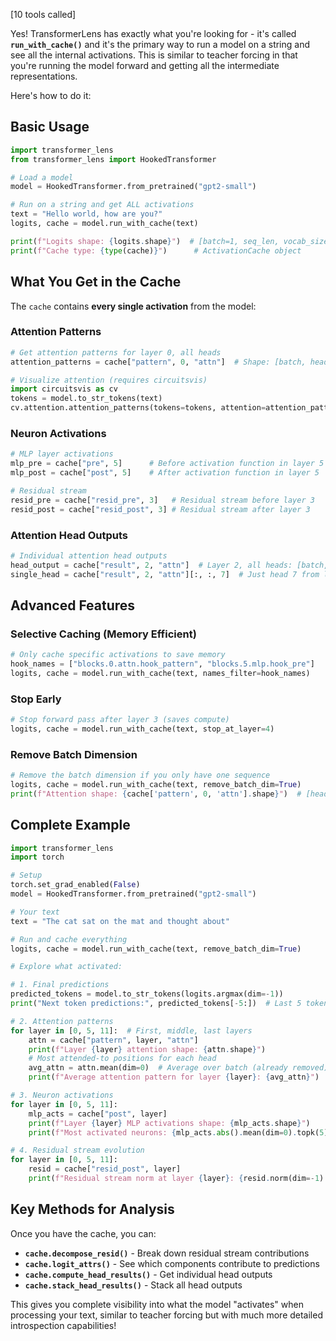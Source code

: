 [10 tools called]

Yes! TransformerLens has exactly what you're looking for - it's called **`run_with_cache()`** and it's the primary way to run a model on a string and see all the internal activations. This is similar to teacher forcing in that you're running the model forward and getting all the intermediate representations.

Here's how to do it:

## Basic Usage

```python
import transformer_lens
from transformer_lens import HookedTransformer

# Load a model
model = HookedTransformer.from_pretrained("gpt2-small")

# Run on a string and get ALL activations
text = "Hello world, how are you?"
logits, cache = model.run_with_cache(text)

print(f"Logits shape: {logits.shape}")  # [batch=1, seq_len, vocab_size]
print(f"Cache type: {type(cache)}")      # ActivationCache object
```

## What You Get in the Cache

The `cache` contains **every single activation** from the model:

### Attention Patterns
```python
# Get attention patterns for layer 0, all heads
attention_patterns = cache["pattern", 0, "attn"]  # Shape: [batch, head, seq_pos, seq_pos]

# Visualize attention (requires circuitsvis)
import circuitsvis as cv
tokens = model.to_str_tokens(text)
cv.attention.attention_patterns(tokens=tokens, attention=attention_patterns)
```

### Neuron Activations
```python
# MLP layer activations
mlp_pre = cache["pre", 5]      # Before activation function in layer 5
mlp_post = cache["post", 5]    # After activation function in layer 5

# Residual stream
resid_pre = cache["resid_pre", 3]   # Residual stream before layer 3
resid_post = cache["resid_post", 3] # Residual stream after layer 3
```

### Attention Head Outputs
```python
# Individual attention head outputs
head_output = cache["result", 2, "attn"]  # Layer 2, all heads: [batch, seq, head, d_model]
single_head = cache["result", 2, "attn"][:, :, 7]  # Just head 7 from layer 2
```

## Advanced Features

### Selective Caching (Memory Efficient)
```python
# Only cache specific activations to save memory
hook_names = ["blocks.0.attn.hook_pattern", "blocks.5.mlp.hook_pre"]
logits, cache = model.run_with_cache(text, names_filter=hook_names)
```

### Stop Early
```python
# Stop forward pass after layer 3 (saves compute)
logits, cache = model.run_with_cache(text, stop_at_layer=4)
```

### Remove Batch Dimension
```python
# Remove the batch dimension if you only have one sequence
logits, cache = model.run_with_cache(text, remove_batch_dim=True)
print(f"Attention shape: {cache['pattern', 0, 'attn'].shape}")  # [head, seq, seq]
```

## Complete Example

```python
import transformer_lens
import torch

# Setup
torch.set_grad_enabled(False)
model = HookedTransformer.from_pretrained("gpt2-small")

# Your text
text = "The cat sat on the mat and thought about"

# Run and cache everything
logits, cache = model.run_with_cache(text, remove_batch_dim=True)

# Explore what activated:

# 1. Final predictions
predicted_tokens = model.to_str_tokens(logits.argmax(dim=-1))
print("Next token predictions:", predicted_tokens[-5:])  # Last 5 tokens

# 2. Attention patterns
for layer in [0, 5, 11]:  # First, middle, last layers
    attn = cache["pattern", layer, "attn"]
    print(f"Layer {layer} attention shape: {attn.shape}")
    # Most attended-to positions for each head
    avg_attn = attn.mean(dim=0)  # Average over batch (already removed)
    print(f"Average attention pattern for layer {layer}: {avg_attn}")

# 3. Neuron activations
for layer in [0, 5, 11]:
    mlp_acts = cache["post", layer]
    print(f"Layer {layer} MLP activations shape: {mlp_acts.shape}")
    print(f"Most activated neurons: {mlp_acts.abs().mean(dim=0).topk(5)}")

# 4. Residual stream evolution
for layer in [0, 5, 11]:
    resid = cache["resid_post", layer]
    print(f"Residual stream norm at layer {layer}: {resid.norm(dim=-1).mean()}")
```

## Key Methods for Analysis

Once you have the cache, you can:

- **`cache.decompose_resid()`** - Break down residual stream contributions
- **`cache.logit_attrs()`** - See which components contribute to predictions  
- **`cache.compute_head_results()`** - Get individual head outputs
- **`cache.stack_head_results()`** - Stack all head outputs

This gives you complete visibility into what the model "activates" when processing your text, similar to teacher forcing but with much more detailed introspection capabilities!
